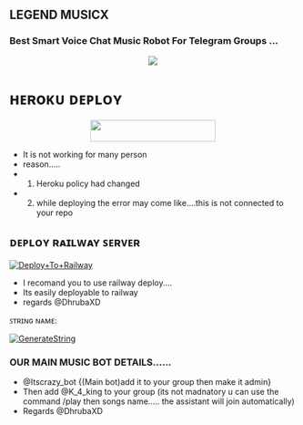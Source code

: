 ## LEGEND MUSICX

### Best Smart Voice Chat Music Robot For Telegram Groups ...


<p align="center"><a href="https://t.me/DhrubaXD"><img src="https://telegra.ph/file/8c3abf591121615cdef42.jpg"></a></p>


# ʜᴇʀoᴋᴜ ᴅᴇᴘʟᴏʏ
<p align="center"><a href="https://heroku.com/deploy?template=https://github.com/LEGENDARY-OS/AIMusicX"> <img src="https://img.shields.io/badge/Deploy%20To%20Heroku-grey?style=for-the-badge&logo=heroku" width="220" height="38.45"/></a></p>

- It is not working for many person 
- reason.....
- 1. Heroku policy had changed
- 2. while deploying the error may come like....this is not connected to your repo

## ᴅᴇᴘʟᴏʏ ʀᴀɪʟᴡᴀʏ ꜱᴇʀᴠᴇʀ </h4>

[![Deploy+To+Railway](https://railway.app/button.svg)](https://railway.app/new/template?template=https://github.com/LEGENDARY-OS/AIMusicX&envs=SESSION_NAME,BOT_TOKEN,BOT_NAME,API_ID,API_HASH,SUDO_USERS,DURATION_LIMIT)




- I recomand you to use railway deploy....
- Its easily deployable to railway
- regards @DhrubaXD


ꜱᴛʀɪɴɢ ɴᴀᴍᴇ:

[![GenerateString](https://img.shields.io/badge/repl.it-generateString-brown)](https://replit.com/@HEXOROP/eSportMusic)



### OUR MAIN MUSIC BOT DETAILS......
- @Itscrazy_bot {(Main bot)add it to your group then make it admin}
- Then add @K_4_king to your group (its not madnatory u can use the command /play then songs name..... the assistant will join automatically)
- Regards @DhrubaXD
